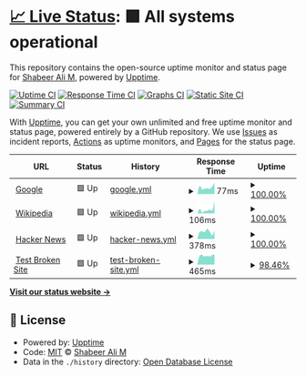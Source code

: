 # [📈 Live Status](https://shabeer-ali-m.github.io/upptime): <!--live status--> **🟩 All systems operational**

This repository contains the open-source uptime monitor and status page for [Shabeer Ali M](https://shabeer-ali-m.github.io/upptime), powered by [Upptime](https://github.com/upptime/upptime).

[![Uptime CI](https://github.com/shabeer-ali-m/upptime/workflows/Uptime%20CI/badge.svg)](https://github.com/shabeer-ali-m/upptime/actions?query=workflow%3A%22Uptime+CI%22)
[![Response Time CI](https://github.com/shabeer-ali-m/upptime/workflows/Response%20Time%20CI/badge.svg)](https://github.com/shabeer-ali-m/upptime/actions?query=workflow%3A%22Response+Time+CI%22)
[![Graphs CI](https://github.com/shabeer-ali-m/upptime/workflows/Graphs%20CI/badge.svg)](https://github.com/shabeer-ali-m/upptime/actions?query=workflow%3A%22Graphs+CI%22)
[![Static Site CI](https://github.com/shabeer-ali-m/upptime/workflows/Static%20Site%20CI/badge.svg)](https://github.com/shabeer-ali-m/upptime/actions?query=workflow%3A%22Static+Site+CI%22)
[![Summary CI](https://github.com/shabeer-ali-m/upptime/workflows/Summary%20CI/badge.svg)](https://github.com/shabeer-ali-m/upptime/actions?query=workflow%3A%22Summary+CI%22)

With [Upptime](https://upptime.js.org), you can get your own unlimited and free uptime monitor and status page, powered entirely by a GitHub repository. We use [Issues](https://github.com/shabeer-ali-m/upptime/issues) as incident reports, [Actions](https://github.com/shabeer-ali-m/upptime/actions) as uptime monitors, and [Pages](https://shabeer-ali-m.github.io/upptime) for the status page.

<!--start: status pages-->
<!-- This summary is generated by Upptime (https://github.com/upptime/upptime) -->
<!-- Do not edit this manually, your changes will be overwritten -->
<!-- prettier-ignore -->
| URL | Status | History | Response Time | Uptime |
| --- | ------ | ------- | ------------- | ------ |
| <img alt="" src="https://favicons.githubusercontent.com/www.google.com" height="13"> [Google](https://www.google.com) | 🟩 Up | [google.yml](https://github.com/shabeer-ali-m/upptime/commits/HEAD/history/google.yml) | <details><summary><img alt="Response time graph" src="./graphs/google/response-time-week.png" height="20"> 77ms</summary><br><a href="https://shabeer-ali-m.github.io/upptime/history/google"><img alt="Response time 81" src="https://img.shields.io/endpoint?url=https%3A%2F%2Fraw.githubusercontent.com%2Fshabeer-ali-m%2Fupptime%2FHEAD%2Fapi%2Fgoogle%2Fresponse-time.json"></a><br><a href="https://shabeer-ali-m.github.io/upptime/history/google"><img alt="24-hour response time 67" src="https://img.shields.io/endpoint?url=https%3A%2F%2Fraw.githubusercontent.com%2Fshabeer-ali-m%2Fupptime%2FHEAD%2Fapi%2Fgoogle%2Fresponse-time-day.json"></a><br><a href="https://shabeer-ali-m.github.io/upptime/history/google"><img alt="7-day response time 77" src="https://img.shields.io/endpoint?url=https%3A%2F%2Fraw.githubusercontent.com%2Fshabeer-ali-m%2Fupptime%2FHEAD%2Fapi%2Fgoogle%2Fresponse-time-week.json"></a><br><a href="https://shabeer-ali-m.github.io/upptime/history/google"><img alt="30-day response time 81" src="https://img.shields.io/endpoint?url=https%3A%2F%2Fraw.githubusercontent.com%2Fshabeer-ali-m%2Fupptime%2FHEAD%2Fapi%2Fgoogle%2Fresponse-time-month.json"></a><br><a href="https://shabeer-ali-m.github.io/upptime/history/google"><img alt="1-year response time 81" src="https://img.shields.io/endpoint?url=https%3A%2F%2Fraw.githubusercontent.com%2Fshabeer-ali-m%2Fupptime%2FHEAD%2Fapi%2Fgoogle%2Fresponse-time-year.json"></a></details> | <details><summary><a href="https://shabeer-ali-m.github.io/upptime/history/google">100.00%</a></summary><a href="https://shabeer-ali-m.github.io/upptime/history/google"><img alt="All-time uptime 100.00%" src="https://img.shields.io/endpoint?url=https%3A%2F%2Fraw.githubusercontent.com%2Fshabeer-ali-m%2Fupptime%2FHEAD%2Fapi%2Fgoogle%2Fuptime.json"></a><br><a href="https://shabeer-ali-m.github.io/upptime/history/google"><img alt="24-hour uptime 100.00%" src="https://img.shields.io/endpoint?url=https%3A%2F%2Fraw.githubusercontent.com%2Fshabeer-ali-m%2Fupptime%2FHEAD%2Fapi%2Fgoogle%2Fuptime-day.json"></a><br><a href="https://shabeer-ali-m.github.io/upptime/history/google"><img alt="7-day uptime 100.00%" src="https://img.shields.io/endpoint?url=https%3A%2F%2Fraw.githubusercontent.com%2Fshabeer-ali-m%2Fupptime%2FHEAD%2Fapi%2Fgoogle%2Fuptime-week.json"></a><br><a href="https://shabeer-ali-m.github.io/upptime/history/google"><img alt="30-day uptime 100.00%" src="https://img.shields.io/endpoint?url=https%3A%2F%2Fraw.githubusercontent.com%2Fshabeer-ali-m%2Fupptime%2FHEAD%2Fapi%2Fgoogle%2Fuptime-month.json"></a><br><a href="https://shabeer-ali-m.github.io/upptime/history/google"><img alt="1-year uptime 100.00%" src="https://img.shields.io/endpoint?url=https%3A%2F%2Fraw.githubusercontent.com%2Fshabeer-ali-m%2Fupptime%2FHEAD%2Fapi%2Fgoogle%2Fuptime-year.json"></a></details>
| <img alt="" src="https://favicons.githubusercontent.com/en.wikipedia.org" height="13"> [Wikipedia](https://en.wikipedia.org) | 🟩 Up | [wikipedia.yml](https://github.com/shabeer-ali-m/upptime/commits/HEAD/history/wikipedia.yml) | <details><summary><img alt="Response time graph" src="./graphs/wikipedia/response-time-week.png" height="20"> 106ms</summary><br><a href="https://shabeer-ali-m.github.io/upptime/history/wikipedia"><img alt="Response time 139" src="https://img.shields.io/endpoint?url=https%3A%2F%2Fraw.githubusercontent.com%2Fshabeer-ali-m%2Fupptime%2FHEAD%2Fapi%2Fwikipedia%2Fresponse-time.json"></a><br><a href="https://shabeer-ali-m.github.io/upptime/history/wikipedia"><img alt="24-hour response time 46" src="https://img.shields.io/endpoint?url=https%3A%2F%2Fraw.githubusercontent.com%2Fshabeer-ali-m%2Fupptime%2FHEAD%2Fapi%2Fwikipedia%2Fresponse-time-day.json"></a><br><a href="https://shabeer-ali-m.github.io/upptime/history/wikipedia"><img alt="7-day response time 106" src="https://img.shields.io/endpoint?url=https%3A%2F%2Fraw.githubusercontent.com%2Fshabeer-ali-m%2Fupptime%2FHEAD%2Fapi%2Fwikipedia%2Fresponse-time-week.json"></a><br><a href="https://shabeer-ali-m.github.io/upptime/history/wikipedia"><img alt="30-day response time 139" src="https://img.shields.io/endpoint?url=https%3A%2F%2Fraw.githubusercontent.com%2Fshabeer-ali-m%2Fupptime%2FHEAD%2Fapi%2Fwikipedia%2Fresponse-time-month.json"></a><br><a href="https://shabeer-ali-m.github.io/upptime/history/wikipedia"><img alt="1-year response time 139" src="https://img.shields.io/endpoint?url=https%3A%2F%2Fraw.githubusercontent.com%2Fshabeer-ali-m%2Fupptime%2FHEAD%2Fapi%2Fwikipedia%2Fresponse-time-year.json"></a></details> | <details><summary><a href="https://shabeer-ali-m.github.io/upptime/history/wikipedia">100.00%</a></summary><a href="https://shabeer-ali-m.github.io/upptime/history/wikipedia"><img alt="All-time uptime 100.00%" src="https://img.shields.io/endpoint?url=https%3A%2F%2Fraw.githubusercontent.com%2Fshabeer-ali-m%2Fupptime%2FHEAD%2Fapi%2Fwikipedia%2Fuptime.json"></a><br><a href="https://shabeer-ali-m.github.io/upptime/history/wikipedia"><img alt="24-hour uptime 100.00%" src="https://img.shields.io/endpoint?url=https%3A%2F%2Fraw.githubusercontent.com%2Fshabeer-ali-m%2Fupptime%2FHEAD%2Fapi%2Fwikipedia%2Fuptime-day.json"></a><br><a href="https://shabeer-ali-m.github.io/upptime/history/wikipedia"><img alt="7-day uptime 100.00%" src="https://img.shields.io/endpoint?url=https%3A%2F%2Fraw.githubusercontent.com%2Fshabeer-ali-m%2Fupptime%2FHEAD%2Fapi%2Fwikipedia%2Fuptime-week.json"></a><br><a href="https://shabeer-ali-m.github.io/upptime/history/wikipedia"><img alt="30-day uptime 100.00%" src="https://img.shields.io/endpoint?url=https%3A%2F%2Fraw.githubusercontent.com%2Fshabeer-ali-m%2Fupptime%2FHEAD%2Fapi%2Fwikipedia%2Fuptime-month.json"></a><br><a href="https://shabeer-ali-m.github.io/upptime/history/wikipedia"><img alt="1-year uptime 100.00%" src="https://img.shields.io/endpoint?url=https%3A%2F%2Fraw.githubusercontent.com%2Fshabeer-ali-m%2Fupptime%2FHEAD%2Fapi%2Fwikipedia%2Fuptime-year.json"></a></details>
| <img alt="" src="https://favicons.githubusercontent.com/news.ycombinator.com" height="13"> [Hacker News](https://news.ycombinator.com) | 🟩 Up | [hacker-news.yml](https://github.com/shabeer-ali-m/upptime/commits/HEAD/history/hacker-news.yml) | <details><summary><img alt="Response time graph" src="./graphs/hacker-news/response-time-week.png" height="20"> 378ms</summary><br><a href="https://shabeer-ali-m.github.io/upptime/history/hacker-news"><img alt="Response time 349" src="https://img.shields.io/endpoint?url=https%3A%2F%2Fraw.githubusercontent.com%2Fshabeer-ali-m%2Fupptime%2FHEAD%2Fapi%2Fhacker-news%2Fresponse-time.json"></a><br><a href="https://shabeer-ali-m.github.io/upptime/history/hacker-news"><img alt="24-hour response time 385" src="https://img.shields.io/endpoint?url=https%3A%2F%2Fraw.githubusercontent.com%2Fshabeer-ali-m%2Fupptime%2FHEAD%2Fapi%2Fhacker-news%2Fresponse-time-day.json"></a><br><a href="https://shabeer-ali-m.github.io/upptime/history/hacker-news"><img alt="7-day response time 378" src="https://img.shields.io/endpoint?url=https%3A%2F%2Fraw.githubusercontent.com%2Fshabeer-ali-m%2Fupptime%2FHEAD%2Fapi%2Fhacker-news%2Fresponse-time-week.json"></a><br><a href="https://shabeer-ali-m.github.io/upptime/history/hacker-news"><img alt="30-day response time 349" src="https://img.shields.io/endpoint?url=https%3A%2F%2Fraw.githubusercontent.com%2Fshabeer-ali-m%2Fupptime%2FHEAD%2Fapi%2Fhacker-news%2Fresponse-time-month.json"></a><br><a href="https://shabeer-ali-m.github.io/upptime/history/hacker-news"><img alt="1-year response time 349" src="https://img.shields.io/endpoint?url=https%3A%2F%2Fraw.githubusercontent.com%2Fshabeer-ali-m%2Fupptime%2FHEAD%2Fapi%2Fhacker-news%2Fresponse-time-year.json"></a></details> | <details><summary><a href="https://shabeer-ali-m.github.io/upptime/history/hacker-news">100.00%</a></summary><a href="https://shabeer-ali-m.github.io/upptime/history/hacker-news"><img alt="All-time uptime 100.00%" src="https://img.shields.io/endpoint?url=https%3A%2F%2Fraw.githubusercontent.com%2Fshabeer-ali-m%2Fupptime%2FHEAD%2Fapi%2Fhacker-news%2Fuptime.json"></a><br><a href="https://shabeer-ali-m.github.io/upptime/history/hacker-news"><img alt="24-hour uptime 100.00%" src="https://img.shields.io/endpoint?url=https%3A%2F%2Fraw.githubusercontent.com%2Fshabeer-ali-m%2Fupptime%2FHEAD%2Fapi%2Fhacker-news%2Fuptime-day.json"></a><br><a href="https://shabeer-ali-m.github.io/upptime/history/hacker-news"><img alt="7-day uptime 100.00%" src="https://img.shields.io/endpoint?url=https%3A%2F%2Fraw.githubusercontent.com%2Fshabeer-ali-m%2Fupptime%2FHEAD%2Fapi%2Fhacker-news%2Fuptime-week.json"></a><br><a href="https://shabeer-ali-m.github.io/upptime/history/hacker-news"><img alt="30-day uptime 100.00%" src="https://img.shields.io/endpoint?url=https%3A%2F%2Fraw.githubusercontent.com%2Fshabeer-ali-m%2Fupptime%2FHEAD%2Fapi%2Fhacker-news%2Fuptime-month.json"></a><br><a href="https://shabeer-ali-m.github.io/upptime/history/hacker-news"><img alt="1-year uptime 100.00%" src="https://img.shields.io/endpoint?url=https%3A%2F%2Fraw.githubusercontent.com%2Fshabeer-ali-m%2Fupptime%2FHEAD%2Fapi%2Fhacker-news%2Fuptime-year.json"></a></details>
| <img alt="" src="https://favicons.githubusercontent.com/ahmadmart.in" height="13"> [Test Broken Site](http://ahmadmart.in/test/) | 🟩 Up | [test-broken-site.yml](https://github.com/shabeer-ali-m/upptime/commits/HEAD/history/test-broken-site.yml) | <details><summary><img alt="Response time graph" src="./graphs/test-broken-site/response-time-week.png" height="20"> 465ms</summary><br><a href="https://shabeer-ali-m.github.io/upptime/history/test-broken-site"><img alt="Response time 483" src="https://img.shields.io/endpoint?url=https%3A%2F%2Fraw.githubusercontent.com%2Fshabeer-ali-m%2Fupptime%2FHEAD%2Fapi%2Ftest-broken-site%2Fresponse-time.json"></a><br><a href="https://shabeer-ali-m.github.io/upptime/history/test-broken-site"><img alt="24-hour response time 444" src="https://img.shields.io/endpoint?url=https%3A%2F%2Fraw.githubusercontent.com%2Fshabeer-ali-m%2Fupptime%2FHEAD%2Fapi%2Ftest-broken-site%2Fresponse-time-day.json"></a><br><a href="https://shabeer-ali-m.github.io/upptime/history/test-broken-site"><img alt="7-day response time 465" src="https://img.shields.io/endpoint?url=https%3A%2F%2Fraw.githubusercontent.com%2Fshabeer-ali-m%2Fupptime%2FHEAD%2Fapi%2Ftest-broken-site%2Fresponse-time-week.json"></a><br><a href="https://shabeer-ali-m.github.io/upptime/history/test-broken-site"><img alt="30-day response time 483" src="https://img.shields.io/endpoint?url=https%3A%2F%2Fraw.githubusercontent.com%2Fshabeer-ali-m%2Fupptime%2FHEAD%2Fapi%2Ftest-broken-site%2Fresponse-time-month.json"></a><br><a href="https://shabeer-ali-m.github.io/upptime/history/test-broken-site"><img alt="1-year response time 483" src="https://img.shields.io/endpoint?url=https%3A%2F%2Fraw.githubusercontent.com%2Fshabeer-ali-m%2Fupptime%2FHEAD%2Fapi%2Ftest-broken-site%2Fresponse-time-year.json"></a></details> | <details><summary><a href="https://shabeer-ali-m.github.io/upptime/history/test-broken-site">98.46%</a></summary><a href="https://shabeer-ali-m.github.io/upptime/history/test-broken-site"><img alt="All-time uptime 99.75%" src="https://img.shields.io/endpoint?url=https%3A%2F%2Fraw.githubusercontent.com%2Fshabeer-ali-m%2Fupptime%2FHEAD%2Fapi%2Ftest-broken-site%2Fuptime.json"></a><br><a href="https://shabeer-ali-m.github.io/upptime/history/test-broken-site"><img alt="24-hour uptime 100.00%" src="https://img.shields.io/endpoint?url=https%3A%2F%2Fraw.githubusercontent.com%2Fshabeer-ali-m%2Fupptime%2FHEAD%2Fapi%2Ftest-broken-site%2Fuptime-day.json"></a><br><a href="https://shabeer-ali-m.github.io/upptime/history/test-broken-site"><img alt="7-day uptime 98.46%" src="https://img.shields.io/endpoint?url=https%3A%2F%2Fraw.githubusercontent.com%2Fshabeer-ali-m%2Fupptime%2FHEAD%2Fapi%2Ftest-broken-site%2Fuptime-week.json"></a><br><a href="https://shabeer-ali-m.github.io/upptime/history/test-broken-site"><img alt="30-day uptime 99.59%" src="https://img.shields.io/endpoint?url=https%3A%2F%2Fraw.githubusercontent.com%2Fshabeer-ali-m%2Fupptime%2FHEAD%2Fapi%2Ftest-broken-site%2Fuptime-month.json"></a><br><a href="https://shabeer-ali-m.github.io/upptime/history/test-broken-site"><img alt="1-year uptime 99.75%" src="https://img.shields.io/endpoint?url=https%3A%2F%2Fraw.githubusercontent.com%2Fshabeer-ali-m%2Fupptime%2FHEAD%2Fapi%2Ftest-broken-site%2Fuptime-year.json"></a></details>

<!--end: status pages-->

[**Visit our status website →**](https://shabeer-ali-m.github.io/upptime)

## 📄 License

- Powered by: [Upptime](https://github.com/upptime/upptime)
- Code: [MIT](./LICENSE) © [Shabeer Ali M](https://shabeer-ali-m.github.io/upptime)
- Data in the `./history` directory: [Open Database License](https://opendatacommons.org/licenses/odbl/1-0/)
